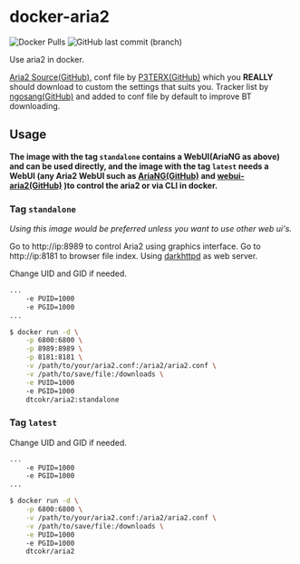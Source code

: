 # docker-aria2

![Docker Pulls](https://img.shields.io/docker/pulls/dtcokr/aria2)
![GitHub last commit (branch)](https://img.shields.io/github/last-commit/dtcokr/docker-aria2/standalone)

Use aria2 in docker. 

[Aria2 Source(GitHub)](https://aria2.github.io/), conf file by [P3TERX(GitHub)](https://github.com/P3TERX/aria2.conf) which you **REALLY** should download to custom the settings that suits you. Tracker list by [ngosang(GitHub)](https://github.com/ngosang/trackerslist) and added to conf file by default to improve BT downloading.

## Usage

**The image with the tag `standalone` contains a WebUI(AriaNG as above) and can be used directly, and the image with the tag `latest` needs a WebUI (any Aria2 WebUI such as [AriaNG(GitHub)](https://github.com/mayswind/AriaNg) and [webui-aria2(GitHub)](https://github.com/ziahamza/webui-aria2) )to control the aria2 or via CLI in docker.**

### Tag `standalone`

*Using this image would be preferred unless you want to use other web ui's.*

Go to http://ip:8989 to control Aria2 using graphics interface. Go to http://ip:8181 to browser file index. Using [darkhttpd](https://unix4lyfe.org/darkhttpd/) as web server.

Change UID and GID if needed.

```sh
...
    -e PUID=1000
    -e PGID=1000
...
```

```sh
$ docker run -d \
    -p 6800:6800 \
    -p 8989:8989 \
    -p 8181:8181 \
    -v /path/to/your/aria2.conf:/aria2/aria2.conf \
    -v /path/to/save/file:/downloads \
    -e PUID=1000
    -e PGID=1000
    dtcokr/aria2:standalone
```

### Tag `latest`

Change UID and GID if needed.

```sh
...
    -e PUID=1000
    -e PGID=1000
...
```

```sh
$ docker run -d \
    -p 6800:6800 \
    -v /path/to/your/aria2.conf:/aria2/aria2.conf \
    -v /path/to/save/file:/downloads \
    -e PUID=1000
    -e PGID=1000
    dtcokr/aria2
```
